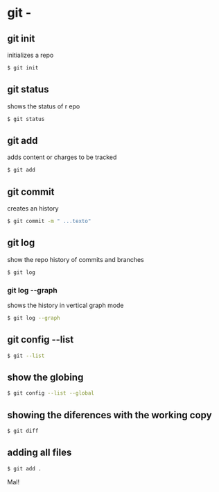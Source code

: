 # git - 

## git init 

initializes a repo

```sh
$ git init
```

## git status

shows the status of r epo

```sh
$ git status
```

## git add

adds content or charges to be tracked

```sh
$ git add
```

## git commit 
creates an history 

```sh
$ git commit -m " ...texto"
```

## git log 
show the repo history of commits and branches

```sh
$ git log
```

### git log --graph
shows the history in vertical graph mode

```sh
$ git log --graph
```

## git config --list

```sh
$ git --list
```

## show the globing 
```sh
$ git config --list --global
```

## showing the diferences with the working copy

```sh
$ git diff
```

## adding all files

```sh
$ git add .
```

Mal!
